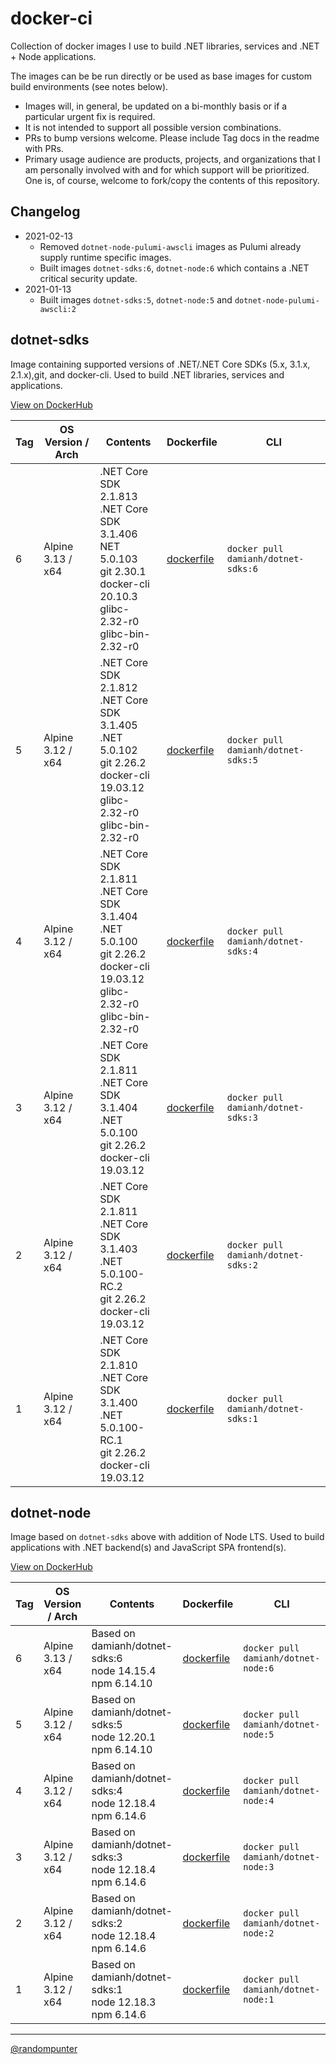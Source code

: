 # docker-ci

Collection of docker images I use to build .NET libraries, services and
.NET + Node applications.

The images can be be run directly or be used as base images for custom build
environments (see notes below).

- Images will, in general, be updated on a bi-monthly basis or if a particular
  urgent fix is required.
- It is not intended to support all possible version combinations.
- PRs to bump versions welcome. Please include Tag docs in the readme with PRs.
- Primary usage audience are products, projects, and organizations that I am
  personally involved with and for which support will be prioritized. One is, of
  course, welcome to fork/copy the contents of this repository.

## Changelog

- 2021-02-13
  - Removed `dotnet-node-pulumi-awscli` images as Pulumi already supply runtime
    specific images.
  - Built images `dotnet-sdks:6`, `dotnet-node:6` which contains a .NET critical
    security update.
- 2021-01-13
  - Built images `dotnet-sdks:5`, `dotnet-node:5` and `dotnet-node-pulumi-awscli:2`

## dotnet-sdks

Image containing supported versions of .NET/.NET Core SDKs (5.x, 3.1.x,
2.1.x),git, and docker-cli. Used to build .NET libraries, services and
applications.

[View on DockerHub](https://hub.docker.com/r/damianh/dotnet-sdks/tags)

| Tag | OS Version / Arch | Contents | Dockerfile | CLI |
| - | - | - | - | - |
| 6 | Alpine 3.13 / x64 | .NET Core SDK 2.1.813<BR>.NET Core SDK 3.1.406<BR>NET 5.0.103<BR>git 2.30.1<BR>docker-cli 20.10.3<BR>glibc-2.32-r0<BR>glibc-bin-2.32-r0 | [dockerfile](dotnet-sdks/6/dockerfile) | `docker pull damianh/dotnet-sdks:6` |
| 5 | Alpine 3.12 / x64 | .NET Core SDK 2.1.812<BR>.NET Core SDK 3.1.405<BR>.NET 5.0.102<BR>git 2.26.2<BR>docker-cli 19.03.12<BR>glibc-2.32-r0<BR>glibc-bin-2.32-r0 | [dockerfile](dotnet-sdks/5/dockerfile) | `docker pull damianh/dotnet-sdks:5` |
| 4 | Alpine 3.12 / x64 | .NET Core SDK 2.1.811<BR>.NET Core SDK 3.1.404<BR>.NET 5.0.100<BR>git 2.26.2<BR>docker-cli 19.03.12<BR>glibc-2.32-r0<BR>glibc-bin-2.32-r0 | [dockerfile](dotnet-sdks/4/dockerfile) | `docker pull damianh/dotnet-sdks:4` |
| 3 | Alpine 3.12 / x64 | .NET Core SDK 2.1.811<BR>.NET Core SDK 3.1.404<BR>.NET 5.0.100<BR>git 2.26.2<BR>docker-cli 19.03.12 | [dockerfile](dotnet-sdks/3/dockerfile) | `docker pull damianh/dotnet-sdks:3` |
| 2 | Alpine 3.12 / x64 | .NET Core SDK 2.1.811<BR>.NET Core SDK 3.1.403<BR>.NET 5.0.100-RC.2<BR>git 2.26.2<BR>docker-cli 19.03.12 | [dockerfile](dotnet-sdks/2/dockerfile) | `docker pull damianh/dotnet-sdks:2` |
| 1 | Alpine 3.12 / x64 | .NET Core SDK 2.1.810<BR>.NET Core SDK 3.1.400<BR>.NET 5.0.100-RC.1<BR>git 2.26.2<BR>docker-cli 19.03.12 | [dockerfile](dotnet-sdks/1/dockerfile) | `docker pull damianh/dotnet-sdks:1` |

## dotnet-node

Image based on `dotnet-sdks` above with addition of Node LTS. Used to build
applications with .NET backend(s) and JavaScript SPA frontend(s).

[View on DockerHub](https://hub.docker.com/r/damianh/dotnet-node/tags)

| Tag | OS Version / Arch | Contents | Dockerfile | CLI |
| - | - | - | - | - |
| 6 | Alpine 3.13 / x64 | Based on damianh/dotnet-sdks:6<BR>node 14.15.4<BR>npm 6.14.10  | [dockerfile](dotnet-node/6/dockerfile) | `docker pull damianh/dotnet-node:6` |
| 5 | Alpine 3.12 / x64 | Based on damianh/dotnet-sdks:5<BR>node 12.20.1<BR>npm 6.14.10  | [dockerfile](dotnet-node/5/dockerfile) | `docker pull damianh/dotnet-node:5` |
| 4 | Alpine 3.12 / x64 | Based on damianh/dotnet-sdks:4<BR>node 12.18.4<BR>npm 6.14.6  | [dockerfile](dotnet-node/4/dockerfile) | `docker pull damianh/dotnet-node:4` |
| 3 | Alpine 3.12 / x64 | Based on damianh/dotnet-sdks:3<BR>node 12.18.4<BR>npm 6.14.6  | [dockerfile](dotnet-node/3/dockerfile) | `docker pull damianh/dotnet-node:3` |
| 2 | Alpine 3.12 / x64 | Based on damianh/dotnet-sdks:2<BR>node 12.18.4<BR>npm 6.14.6  | [dockerfile](dotnet-node/2/dockerfile) | `docker pull damianh/dotnet-node:2` |
| 1 | Alpine 3.12 / x64 | Based on damianh/dotnet-sdks:1<BR>node 12.18.3<BR>npm 6.14.6  | [dockerfile](dotnet-node/1/dockerfile) | `docker pull damianh/dotnet-node:1` |


----
[@randompunter](https://twitter.com/randompunter)
